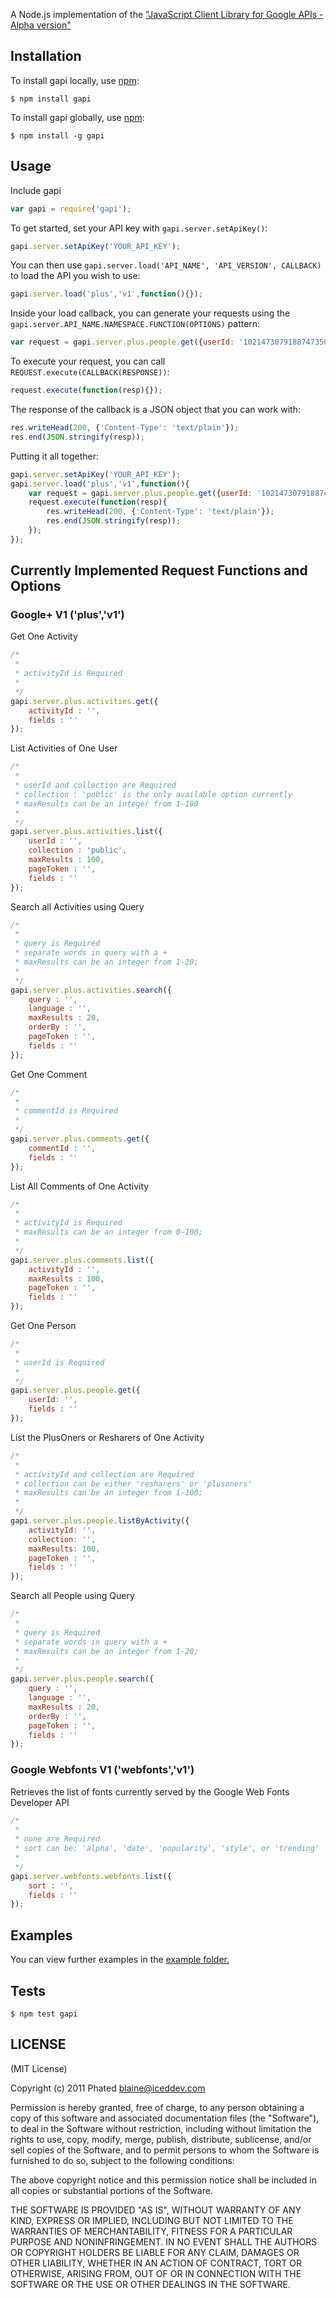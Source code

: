 A Node.js implementation of the ["JavaScript Client Library for Google APIs - Alpha version"](https://code.google.com/p/google-api-javascript-client/)


## Installation

To install gapi locally, use [npm](http://github.com/isaacs/npm):

    $ npm install gapi

To install gapi globally, use [npm](http://github.com/isaacs/npm):

    $ npm install -g gapi

## Usage

Include gapi

```javascript
var gapi = require('gapi');
```

To get started, set your API key with `gapi.server.setApiKey()`:

```javascript
gapi.server.setApiKey('YOUR_API_KEY');
```

You can then use `gapi.server.load('API_NAME', 'API_VERSION', CALLBACK)` to load the API you wish to use:

```javascript
gapi.server.load('plus','v1',function(){});
```

Inside your load callback, you can generate your requests using the `gapi.server.API_NAME.NAMESPACE.FUNCTION(OPTIONS)` pattern:

```javascript
var request = gapi.server.plus.people.get({userId: '102147307918874735077'});
```

To execute your request, you can call `REQUEST.execute(CALLBACK(RESPONSE))`:

```javascript
request.execute(function(resp){});
```

The response of the callback is a JSON object that you can work with:

```javascript
res.writeHead(200, {'Content-Type': 'text/plain'});
res.end(JSON.stringify(resp));
```

Putting it all together:

```javascript
gapi.server.setApiKey('YOUR_API_KEY');
gapi.server.load('plus','v1',function(){
	var request = gapi.server.plus.people.get({userId: '102147307918874735077'});
	request.execute(function(resp){
		res.writeHead(200, {'Content-Type': 'text/plain'});
		res.end(JSON.stringify(resp));
	});
});
```

## Currently Implemented Request Functions and Options

### Google+ V1 ('plus','v1')
Get One Activity

```javascript
/*
 *
 * activityId is Required
 *
 */
gapi.server.plus.activities.get({
	activityId : '',
	fields : ''
});
```

List Activities of One User

```javascript
/*
 *
 * userId and collection are Required
 * collection : 'public' is the only available option currently
 * maxResults can be an integer from 1-100
 *
 */
gapi.server.plus.activities.list({
	userId : '',
	collection : 'public',
	maxResults : 100,
	pageToken : '',
	fields : ''
});
```

Search all Activities using Query

```javascript
/*
 *
 * query is Required
 * separate words in query with a +
 * maxResults can be an integer from 1-20;
 *
 */
gapi.server.plus.activities.search({
	query : '',
	language : '',
	maxResults : 20,
	orderBy : '',
	pageToken : '',
	fields : ''
});
```

Get One Comment

```javascript
/*
 *
 * commentId is Required
 *
 */
gapi.server.plus.comments.get({
	commentId : '',
	fields : ''
});
```

List All Comments of One Activity

```javascript
/*
 *
 * activityId is Required
 * maxResults can be an integer from 0-100;
 *
 */
gapi.server.plus.comments.list({
	activityId : '',
	maxResults : 100,
	pageToken : '',
	fields : ''
});
```

Get One Person

```javascript
/*
 *
 * userId is Required
 *
 */
gapi.server.plus.people.get({
	userId: '',
	fields : ''
});
```

List the PlusOners or Resharers of One Activity

```javascript
/*
 *
 * activityId and collection are Required
 * collection can be either 'resharers' or 'plusoners'
 * maxResults can be an integer from 1-100;
 *
 */
gapi.server.plus.people.listByActivity({
	activityId: '',
	collection: '',
	maxResults: 100,
	pageToken : '',
	fields : ''
});
```

Search all People using Query

```javascript
/*
 *
 * query is Required
 * separate words in query with a +
 * maxResults can be an integer from 1-20;
 *
 */
gapi.server.plus.people.search({
	query : '',
	language : '',
	maxResults : 20,
	orderBy : '',
	pageToken : '',
	fields : ''
});
```

### Google Webfonts V1 ('webfonts','v1')

Retrieves the list of fonts currently served by the Google Web Fonts Developer API

```javascript
/*
 *
 * none are Required
 * sort can be: 'alpha', 'date', 'popularity', 'style', or 'trending'
 *
 */
gapi.server.webfonts.webfonts.list({
	sort : '',
	fields : ''
});
```

## Examples

You can view further examples in the [example folder.](https://github.com/phated/gapi-npm/tree/master/examples)

## Tests

    $ npm test gapi

## LICENSE

(MIT License)

Copyright (c) 2011 Phated <blaine@iceddev.com>

Permission is hereby granted, free of charge, to any person obtaining
a copy of this software and associated documentation files (the
"Software"), to deal in the Software without restriction, including
without limitation the rights to use, copy, modify, merge, publish,
distribute, sublicense, and/or sell copies of the Software, and to
permit persons to whom the Software is furnished to do so, subject to
the following conditions:

The above copyright notice and this permission notice shall be
included in all copies or substantial portions of the Software.

THE SOFTWARE IS PROVIDED "AS IS", WITHOUT WARRANTY OF ANY KIND,
EXPRESS OR IMPLIED, INCLUDING BUT NOT LIMITED TO THE WARRANTIES OF
MERCHANTABILITY, FITNESS FOR A PARTICULAR PURPOSE AND
NONINFRINGEMENT. IN NO EVENT SHALL THE AUTHORS OR COPYRIGHT HOLDERS BE
LIABLE FOR ANY CLAIM, DAMAGES OR OTHER LIABILITY, WHETHER IN AN ACTION
OF CONTRACT, TORT OR OTHERWISE, ARISING FROM, OUT OF OR IN CONNECTION
WITH THE SOFTWARE OR THE USE OR OTHER DEALINGS IN THE SOFTWARE.
